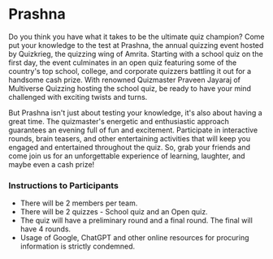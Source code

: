 # Prashna

Do you think you have what it takes to be the ultimate quiz champion? Come put your knowledge to the test at Prashna, the annual quizzing event hosted by Quizkrieg, the quizzing wing of Amrita. Starting with a school quiz on the first day, the event culminates in an open quiz featuring some of the country's top school, college, and corporate quizzers battling it out for a handsome cash prize. With renowned Quizmaster Praveen Jayaraj of Multiverse Quizzing hosting the school quiz, be ready to have your mind challenged with exciting twists and turns.

But Prashna isn't just about testing your knowledge, it's also about having a great time. The quizmaster's energetic and enthusiastic approach guarantees an evening full of fun and excitement. Participate in interactive rounds, brain teasers, and other entertaining activities that will keep you engaged and entertained throughout the quiz. So, grab your friends and come join us for an unforgettable experience of learning, laughter, and maybe even a cash prize!

### Instructions to Participants

- There will be 2 members per team.
- There will be 2 quizzes - School quiz and an Open quiz.
- The quiz will have a preliminary round and a final round. The final will have 4 rounds.
- Usage of Google, ChatGPT and other online resources for procuring information is strictly condemned.
